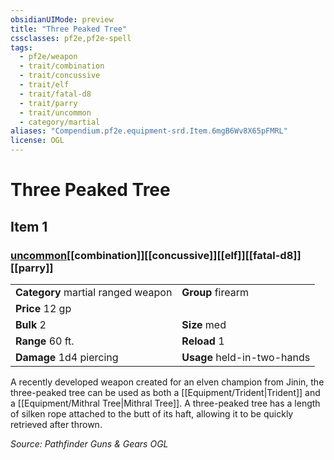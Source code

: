 ```yaml
---
obsidianUIMode: preview
title: "Three Peaked Tree"
cssclasses: pf2e,pf2e-spell
tags:
  - pf2e/weapon
  - trait/combination
  - trait/concussive
  - trait/elf
  - trait/fatal-d8
  - trait/parry
  - trait/uncommon
  - category/martial
aliases: "Compendium.pf2e.equipment-srd.Item.6mgB6Wv8X65pFMRL"
license: OGL
---
```

# Three Peaked Tree
## Item 1
### [uncommon](uncommon "Uncommon Rarity Trait")[[combination]][[concussive]][[elf]][[fatal-d8]][[parry]]

|  |  |
| -- | -- |
| **Category** martial ranged weapon | **Group** firearm |
| **Price** 12 gp |  |
| **Bulk** 2 | **Size** med |
|**Range** 60 ft.| **Reload** 1|
| **Damage** 1d4 piercing  | **Usage** held-in-two-hands |



A recently developed weapon created for an elven champion from Jinin, the three-peaked tree can be used as both a [[Equipment/Trident|Trident]] and a [[Equipment/Mithral Tree|Mithral Tree]]. A three-peaked tree has a length of silken rope attached to the butt of its haft, allowing it to be quickly retrieved after thrown.

*Source: Pathfinder Guns & Gears*
*OGL*